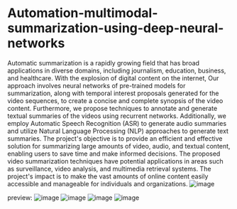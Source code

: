# Automation-multimodal-summarization-using-deep-neural-networks

Automatic summarization is a rapidly growing field that has broad applications in diverse domains, including journalism, education, business, and healthcare. With the explosion of digital content on the internet, Our approach involves neural networks of pre-trained models for summarization, along with temporal interest proposals generated for the video sequences, to create a concise and complete synopsis of the video content. Furthermore, we propose techniques to annotate and generate textual summaries of the videos using recurrent networks. Additionally, we employ Automatic Speech Recognition (ASR) to generate audio summaries and utilize Natural Language Processing (NLP) approaches to generate text summaries. The project's objective is to provide an efficient and effective solution for summarizing large amounts of video, audio, and textual content, enabling users to save time and make informed decisions. The proposed video summarization techniques have potential applications in areas such as surveillance, video analysis, and multimedia retrieval systems. The project's impact is to make the vast amounts of online content easily accessible and manageable for individuals and organizations.
![image](https://github.com/Poojshree/Automation-multimodal-summarization-using-deep-neural-networks/assets/67355055/d29ca1fe-d0d5-4dc7-b5f1-fe7634f63c8e)


preview:
![image](https://github.com/Poojshree/Automation-multimodal-summarization-using-deep-neural-networks/assets/67355055/70bcf4a1-9213-434d-b91e-689baa7f3179)
![image](https://github.com/Poojshree/Automation-multimodal-summarization-using-deep-neural-networks/assets/67355055/47bcdc16-569c-4091-aa8a-8f0d50180b55)
![image](https://github.com/Poojshree/Automation-multimodal-summarization-using-deep-neural-networks/assets/67355055/2c92ee04-6c65-4a1e-9dba-76c02f6f5dd3)
![image](https://github.com/Poojshree/Automation-multimodal-summarization-using-deep-neural-networks/assets/67355055/ac35c331-66b5-4acb-bfe2-d775b87c9696)
